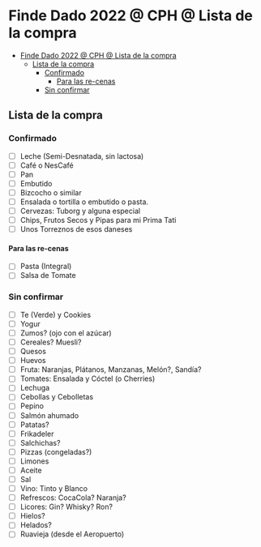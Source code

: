 # Finde Dado 2022 @ CPH @ Lista de la compra

- [Finde Dado 2022 @ CPH @ Lista de la compra](#finde-dado-2022--cph--lista-de-la-compra)
  - [Lista de la compra](#lista-de-la-compra)
    - [Confirmado](#confirmado)
      - [Para las re-cenas](#para-las-re-cenas)
    - [Sin confirmar](#sin-confirmar)

## Lista de la compra

### Confirmado

- [ ] Leche (Semi-Desnatada, sin lactosa)
- [ ] Café o NesCafé
- [ ] Pan
- [ ] Embutido
- [ ] Bizcocho o similar
- [ ] Ensalada o tortilla o embutido o pasta.
- [ ] Cervezas: Tuborg y alguna especial
- [ ] Chips, Frutos Secos y Pipas para mi Prima Tati
- [ ] Unos Torreznos de esos daneses

#### Para las re-cenas

- [ ] Pasta (Integral)
- [ ] Salsa de Tomate

### Sin confirmar

- [ ] Te (Verde) y Cookies
- [ ] Yogur
- [ ] Zumos? (ojo con el azúcar)
- [ ] Cereales? Muesli?
- [ ] Quesos
- [ ] Huevos
- [ ] Fruta: Naranjas, Plátanos, Manzanas, Melón?, Sandía?
- [ ] Tomates: Ensalada y Cóctel (o Cherries)
- [ ] Lechuga
- [ ] Cebollas y Cebolletas
- [ ] Pepino
- [ ] Salmón ahumado
- [ ] Patatas?
- [ ] Frikadeler
- [ ] Salchichas?
- [ ] Pizzas (congeladas?)
- [ ] Limones
- [ ] Aceite
- [ ] Sal
- [ ] Vino: Tinto y Blanco
- [ ] Refrescos: CocaCola? Naranja?
- [ ] Licores: Gin? Whisky? Ron?
- [ ] Hielos?
- [ ] Helados?
- [ ] Ruavieja (desde el Aeropuerto)
